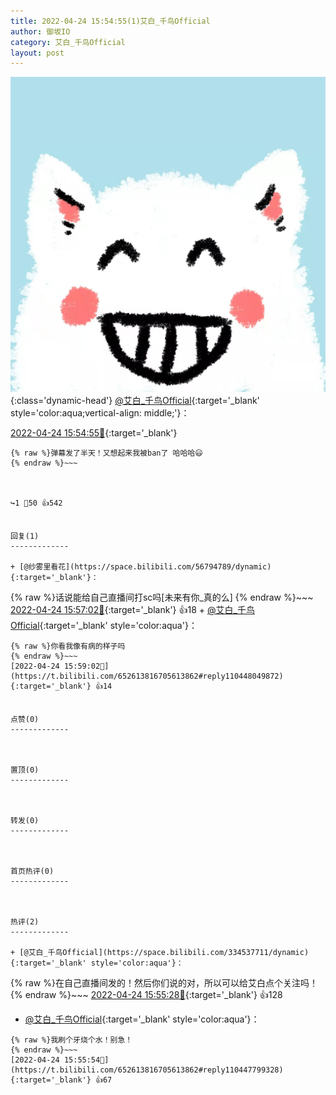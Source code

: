 ```yaml
---
title: 2022-04-24 15:54:55(1)艾白_千鸟Official
author: 御坂IO
category: 艾白_千鸟Official
layout: post
---
```


![img](/images/9ae8b9445fd0665cc014d9080156a45271be73c6.jpg){:class='dynamic-head'}
[@艾白_千鸟Official](https://space.bilibili.com/334537711/dynamic){:target='_blank' style='color:aqua;vertical-align: middle;'}：

[2022-04-24 15:54:55🔗](https://t.bilibili.com/652613816705613862){:target='_blank'}

~~~
{% raw %}弹幕发了半天！又想起来我被ban了 哈哈哈😃
{% endraw %}~~~



↪️1 💬50 👍542


回复(1)
-------------

+ [@纱雾里看花](https://space.bilibili.com/56794789/dynamic){:target='_blank'}：
~~~
{% raw %}话说能给自己直播间打sc吗[未来有你_真的么]
{% endraw %}~~~
[2022-04-24 15:57:02🔗](https://t.bilibili.com/652613816705613862#reply110447752464){:target='_blank'} 👍18
    + [@艾白_千鸟Official](https://space.bilibili.com/334537711/dynamic){:target='_blank' style='color:aqua'}：
~~~
{% raw %}你看我像有病的样子吗
{% endraw %}~~~
[2022-04-24 15:59:02🔗](https://t.bilibili.com/652613816705613862#reply110448049872){:target='_blank'} 👍14


点赞(0)
-------------



置顶(0)
-------------



转发(0)
-------------



首页热评(0)
-------------



热评(2)
-------------

+ [@艾白_千鸟Official](https://space.bilibili.com/334537711/dynamic){:target='_blank' style='color:aqua'}：
~~~
{% raw %}在自己直播间发的！然后你们说的对，所以可以给艾白点个关注吗！
{% endraw %}~~~
[2022-04-24 15:55:28🔗](https://t.bilibili.com/652613816705613862#reply110447630352){:target='_blank'} 👍128
+ [@艾白_千鸟Official](https://space.bilibili.com/334537711/dynamic){:target='_blank' style='color:aqua'}：
~~~
{% raw %}我刷个牙烧个水！别急！
{% endraw %}~~~
[2022-04-24 15:55:54🔗](https://t.bilibili.com/652613816705613862#reply110447799328){:target='_blank'} 👍67


